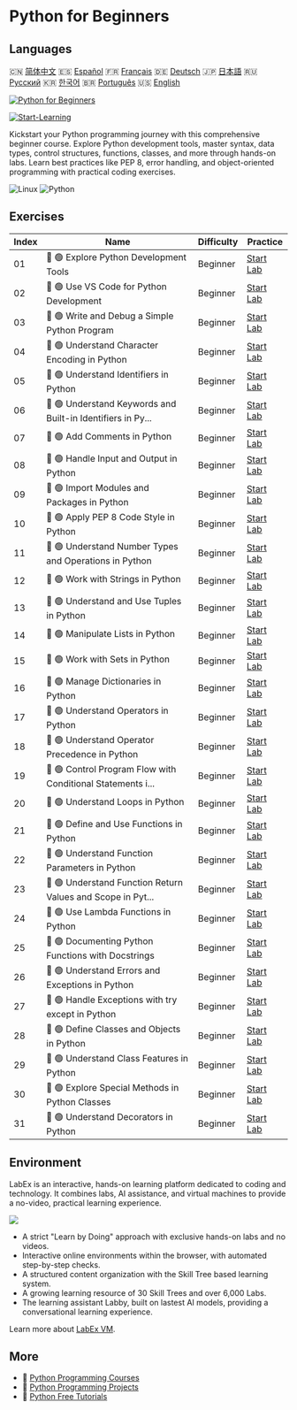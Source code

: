 # Python for Beginners

## Languages

🇨🇳 [简体中文](README_zh.md) 🇪🇸 [Español](README_es.md) 🇫🇷 [Français](README_fr.md) 🇩🇪 [Deutsch](README_de.md) 🇯🇵 [日本語](README_ja.md) 🇷🇺 [Русский](README_ru.md) 🇰🇷 [한국어](README_ko.md) 🇧🇷 [Português](README_pt.md) 🇺🇸 [English](README.md) 

[![Python for Beginners](https://cover-creator.labex.io/python-for-beginners.png)](https://labex.io/courses/python-for-beginners)

[![Start-Learning](https://img.shields.io/badge/Start-Learning-whitesmoke?style=for-the-badge)](https://labex.io/courses/python-for-beginners)

Kickstart your Python programming journey with this comprehensive beginner course. Explore Python development tools, master syntax, data types, control structures, functions, classes, and more through hands-on labs. Learn best practices like PEP 8, error handling, and object-oriented programming with practical coding exercises.

![Linux](https://img.shields.io/badge/Linux-whitesmoke?style=for-the-badge&logo=linux)
![Python](https://img.shields.io/badge/Python-whitesmoke?style=for-the-badge&logo=python)


## Exercises

|   Index | Name                                                        | Difficulty   | Practice                                                                                                                                    |
|---------|-------------------------------------------------------------|--------------|---------------------------------------------------------------------------------------------------------------------------------------------|
|      01 | 📖 🟢 Explore Python Development Tools                      | Beginner     | <a target='_blank' href='https://labex.io/tutorials/python-explore-python-development-tools-585762'>Start Lab</a>                           |
|      02 | 📖 🟢 Use VS Code for Python Development                    | Beginner     | <a target='_blank' href='https://labex.io/tutorials/python-use-vs-code-for-python-development-585783'>Start Lab</a>                         |
|      03 | 📖 🟢 Write and Debug a Simple Python Program               | Beginner     | <a target='_blank' href='https://labex.io/tutorials/python-write-and-debug-a-simple-python-program-585786'>Start Lab</a>                    |
|      04 | 📖 🟢 Understand Character Encoding in Python               | Beginner     | <a target='_blank' href='https://labex.io/tutorials/python-understand-character-encoding-in-python-585770'>Start Lab</a>                    |
|      05 | 📖 🟢 Understand Identifiers in Python                      | Beginner     | <a target='_blank' href='https://labex.io/tutorials/python-understand-identifiers-in-python-585776'>Start Lab</a>                           |
|      06 | 📖 🟢 Understand Keywords and Built-in Identifiers in Py... | Beginner     | <a target='_blank' href='https://labex.io/tutorials/python-understand-keywords-and-built-in-identifiers-in-python-585777'>Start Lab</a>     |
|      07 | 📖 🟢 Add Comments in Python                                | Beginner     | <a target='_blank' href='https://labex.io/tutorials/python-add-comments-in-python-585756'>Start Lab</a>                                     |
|      08 | 📖 🟢 Handle Input and Output in Python                     | Beginner     | <a target='_blank' href='https://labex.io/tutorials/python-handle-input-and-output-in-python-585765'>Start Lab</a>                          |
|      09 | 📖 🟢 Import Modules and Packages in Python                 | Beginner     | <a target='_blank' href='https://labex.io/tutorials/python-import-modules-and-packages-in-python-585766'>Start Lab</a>                      |
|      10 | 📖 🟢 Apply PEP 8 Code Style in Python                      | Beginner     | <a target='_blank' href='https://labex.io/tutorials/python-apply-pep-8-code-style-in-python-585757'>Start Lab</a>                           |
|      11 | 📖 🟢 Understand Number Types and Operations in Python      | Beginner     | <a target='_blank' href='https://labex.io/tutorials/python-understand-number-types-and-operations-in-python-585779'>Start Lab</a>           |
|      12 | 📖 🟢 Work with Strings in Python                           | Beginner     | <a target='_blank' href='https://labex.io/tutorials/python-work-with-strings-in-python-585785'>Start Lab</a>                                |
|      13 | 📖 🟢 Understand and Use Tuples in Python                   | Beginner     | <a target='_blank' href='https://labex.io/tutorials/python-understand-and-use-tuples-in-python-585769'>Start Lab</a>                        |
|      14 | 📖 🟢 Manipulate Lists in Python                            | Beginner     | <a target='_blank' href='https://labex.io/tutorials/python-manipulate-lists-in-python-585768'>Start Lab</a>                                 |
|      15 | 📖 🟢 Work with Sets in Python                              | Beginner     | <a target='_blank' href='https://labex.io/tutorials/python-work-with-sets-in-python-585784'>Start Lab</a>                                   |
|      16 | 📖 🟢 Manage Dictionaries in Python                         | Beginner     | <a target='_blank' href='https://labex.io/tutorials/python-manage-dictionaries-in-python-585767'>Start Lab</a>                              |
|      17 | 📖 🟢 Understand Operators in Python                        | Beginner     | <a target='_blank' href='https://labex.io/tutorials/python-understand-operators-in-python-585781'>Start Lab</a>                             |
|      18 | 📖 🟢 Understand Operator Precedence in Python              | Beginner     | <a target='_blank' href='https://labex.io/tutorials/python-understand-operator-precedence-in-python-585780'>Start Lab</a>                   |
|      19 | 📖 🟢 Control Program Flow with Conditional Statements i... | Beginner     | <a target='_blank' href='https://labex.io/tutorials/python-control-program-flow-with-conditional-statements-in-python-585758'>Start Lab</a> |
|      20 | 📖 🟢 Understand Loops in Python                            | Beginner     | <a target='_blank' href='https://labex.io/tutorials/python-understand-loops-in-python-585778'>Start Lab</a>                                 |
|      21 | 📖 🟢 Define and Use Functions in Python                    | Beginner     | <a target='_blank' href='https://labex.io/tutorials/python-define-and-use-functions-in-python-585759'>Start Lab</a>                         |
|      22 | 📖 🟢 Understand Function Parameters in Python              | Beginner     | <a target='_blank' href='https://labex.io/tutorials/python-understand-function-parameters-in-python-585774'>Start Lab</a>                   |
|      23 | 📖 🟢 Understand Function Return Values and Scope in Pyt... | Beginner     | <a target='_blank' href='https://labex.io/tutorials/python-understand-function-return-values-and-scope-in-python-585775'>Start Lab</a>      |
|      24 | 📖 🟢 Use Lambda Functions in Python                        | Beginner     | <a target='_blank' href='https://labex.io/tutorials/python-use-lambda-functions-in-python-585782'>Start Lab</a>                             |
|      25 | 📖 🟢 Documenting Python Functions with Docstrings          | Beginner     | <a target='_blank' href='https://labex.io/tutorials/python-documenting-python-functions-with-docstrings-585761'>Start Lab</a>               |
|      26 | 📖 🟢 Understand Errors and Exceptions in Python            | Beginner     | <a target='_blank' href='https://labex.io/tutorials/python-understand-errors-and-exceptions-in-python-585773'>Start Lab</a>                 |
|      27 | 📖 🟢 Handle Exceptions with try except in Python           | Beginner     | <a target='_blank' href='https://labex.io/tutorials/python-handle-exceptions-with-try-except-in-python-585764'>Start Lab</a>                |
|      28 | 📖 🟢 Define Classes and Objects in Python                  | Beginner     | <a target='_blank' href='https://labex.io/tutorials/python-define-classes-and-objects-in-python-585760'>Start Lab</a>                       |
|      29 | 📖 🟢 Understand Class Features in Python                   | Beginner     | <a target='_blank' href='https://labex.io/tutorials/python-understand-class-features-in-python-585771'>Start Lab</a>                        |
|      30 | 📖 🟢 Explore Special Methods in Python Classes             | Beginner     | <a target='_blank' href='https://labex.io/tutorials/python-explore-special-methods-in-python-classes-585763'>Start Lab</a>                  |
|      31 | 📖 🟢 Understand Decorators in Python                       | Beginner     | <a target='_blank' href='https://labex.io/tutorials/python-understand-decorators-in-python-585772'>Start Lab</a>                            |

## Environment

LabEx is an interactive, hands-on learning platform dedicated to coding and technology. It combines labs, AI assistance, and virtual machines to provide a no-video, practical learning experience.

![](https://tutorial-screenshot.getvm.io/images/vm-1725247253.png)

- A strict "Learn by Doing" approach with exclusive hands-on labs and no videos.
- Interactive online environments within the browser, with automated step-by-step checks.
- A structured content organization with the Skill Tree based learning system.
- A growing learning resource of 30 Skill Trees and over 6,000 Labs.
- The learning assistant Labby, built on lastest AI models, providing a conversational learning experience.

Learn more about [LabEx VM](https://support.labex.io/using-labex/virtual-machine).

## More

- 🔗 [Python Programming Courses](https://github.com/labex-labs/awesome-programming-courses)
- 🔗 [Python Programming Projects](https://github.com/labex-labs/awesome-programming-projects)
- 🔗 [Python Free Tutorials](https://github.com/labex-labs/python-free-tutorials)

